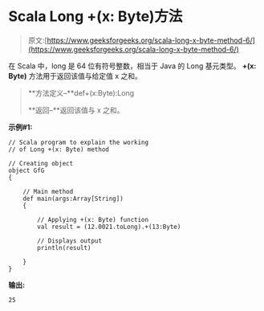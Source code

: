 # Scala Long +(x: Byte)方法

> 原文:[https://www.geeksforgeeks.org/scala-long-x-byte-method-6/](https://www.geeksforgeeks.org/scala-long-x-byte-method-6/)

在 Scala 中，long 是 64 位有符号整数，相当于 Java 的 Long 基元类型。 **+(x: Byte)** 方法用于返回该值与给定值 x 之和。

> **方法定义–**def+(x:Byte):Long
> 
> **返回–**返回该值与 x 之和。

**示例#1:**

```
// Scala program to explain the working 
// of Long +(x: Byte) method

// Creating object
object GfG
{ 

    // Main method
    def main(args:Array[String])
    {

        // Applying +(x: Byte) function
        val result = (12.0021.toLong).+(13:Byte)

        // Displays output
        println(result)

    }
} 
```

**输出:**

```
25

```